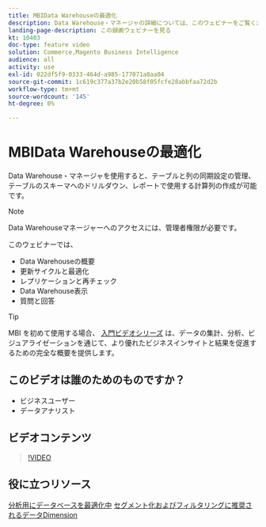 ```yaml
---
title: MBIData Warehouseの最適化
description: Data Warehouse・マネージャの詳細については、このウェビナーをご覧ください。
landing-page-description: この録画ウェビナーを見る
kt: 10403
doc-type: feature video
solution: Commerce,Magento Business Intelligence
audience: all
activity: use
exl-id: 022df5f9-0333-464d-a985-177071a8aa04
source-git-commit: 1c619c377a37b2e20b58f05fcfe28abbfaa72d2b
workflow-type: tm+mt
source-wordcount: '145'
ht-degree: 0%

---
```


# MBIData Warehouseの最適化

Data Warehouse・マネージャを使用すると、テーブルと列の同期設定の管理、テーブルのスキーマへのドリルダウン、レポートで使用する計算列の作成が可能です。

>[!NOTE]
>
>Data Warehouseマネージャーへのアクセスには、管理者権限が必要です。

このウェビナーでは、

- Data Warehouseの概要
- 更新サイクルと最適化
- レプリケーションと再チェック
- Data Warehouse表示
- 質問と回答

>[!TIP]
>
>MBI を初めて使用する場合、 [入門ビデオシリーズ](./../1-overview.md) は、データの集計、分析、ビジュアライゼーションを通じて、より優れたビジネスインサイトと結果を促進するための完全な概要を提供します。

## このビデオは誰のためのものですか？

- ビジネスユーザー
- データアナリスト

## ビデオコンテンツ

>[!VIDEO](https://video.tv.adobe.com/v/342562?quality=12&learn=on)

## 役に立つリソース

[分析用にデータベースを最適化中](https://docs.magento.com/mbi/best-practices/opt-db-analysis.html)
[セグメント化およびフィルタリングに推奨されるデータDimension](https://docs.magento.com/mbi/best-practices/segment-filter.html)
